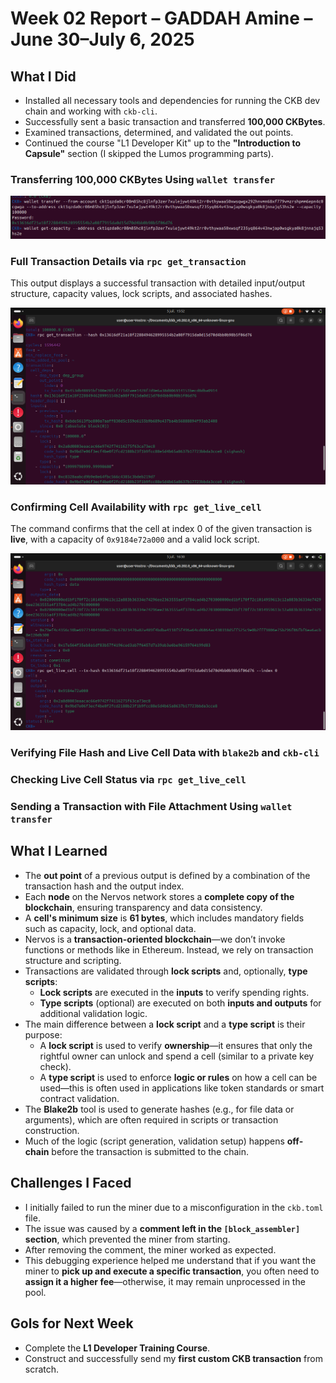# Week 02 Report – GADDAH Amine – June 30–July 6, 2025

## What I Did

- Installed all necessary tools and dependencies for running the CKB dev chain and working with `ckb-cli`.
- Successfully sent a basic transaction and transferred **100,000 CKBytes**.
- Examined transactions, determined, and validated the out points.
- Continued the course "L1 Developer Kit" up to the **"Introduction to Capsule"** section (I skipped the Lumos programming parts).

### Transferring 100,000 CKBytes Using `wallet transfer`

![Inspecting Live Cell](./Imagecollée.png)

### Full Transaction Details via `rpc get_transaction`
This output displays a successful transaction with detailed input/output structure, capacity values, lock scripts, and associated hashes.

![Full Transaction Details](./get_transaction_details.png) 

### Confirming Cell Availability with `rpc get_live_cell`
The command confirms that the cell at index 0 of the given transaction is **live**, with a capacity of `0x9184e72a000` and a valid lock script.

![Live Cell Status - Index 0](./get_live_cell_index0.png)



### Verifying File Hash and Live Cell Data with `blake2b` and `ckb-cli`


### Checking Live Cell Status via `rpc get_live_cell`


### Sending a Transaction with File Attachment Using `wallet transfer`


## What I Learned

- The **out point** of a previous output is defined by a combination of the transaction hash and the output index.
- Each **node** on the Nervos network stores a **complete copy of the blockchain**, ensuring transparency and data consistency.
- A **cell's minimum size** is **61 bytes**, which includes mandatory fields such as capacity, lock, and optional data.
- Nervos is a **transaction-oriented blockchain**—we don’t invoke functions or methods like in Ethereum. Instead, we rely on transaction structure and scripting.
- Transactions are validated through **lock scripts** and, optionally, **type scripts**:
  - **Lock scripts** are executed in the **inputs** to verify spending rights.
  - **Type scripts** (optional) are executed on both **inputs and outputs** for additional validation logic.
- The main difference between a **lock script** and a **type script** is their purpose:
  - A **lock script** is used to verify **ownership**—it ensures that only the rightful owner can unlock and spend a cell (similar to a private key check).
  - A **type script** is used to enforce **logic or rules** on how a cell can be used—this is often used in applications like token standards or smart contract validation.
- The **Blake2b** tool is used to generate hashes (e.g., for file data or arguments), which are often required in scripts or transaction construction.
- Much of the logic (script generation, validation setup) happens **off-chain** before the transaction is submitted to the chain.
## Challenges I Faced

- I initially failed to run the miner due to a misconfiguration in the `ckb.toml` file.
- The issue was caused by a **comment left in the `[block_assembler]` section**, which prevented the miner from starting.
- After removing the comment, the miner worked as expected.
- This debugging experience helped me understand that if you want the miner to **pick up and execute a specific transaction**, you often need to **assign it a higher fee**—otherwise, it may remain unprocessed in the pool.

## Gols for Next Week

- Complete the **L1 Developer Training Course**.
- Construct and successfully send my **first custom CKB transaction** from scratch.
